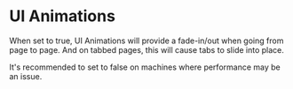 # UI Animations

When set to true, UI Animations will provide a fade-in/out when going from page to page. And on tabbed pages, this will cause tabs to slide into place.

It's recommended to set to false on machines where performance may be an issue.
